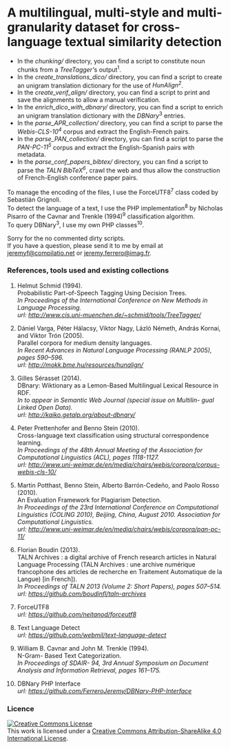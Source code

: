 # A multilingual, multi-style and multi-granularity dataset for cross-language textual similarity detection

* In the <i>chunking/</i> directory, you can find a script to constitute noun chunks from a <i>TreeTagger'</i>s output<sup>1</sup>.<br/>
* In the <i>create_translations_dico/</i> directory, you can find a script to create an unigram translation dictionary for the use of <i>HunAlign<sup>2</sup></i>.<br/>
* In the <i>create_verif_align/</i> directory, you can find a script to print and save the alignments to allow a manual verification.<br/>
* In the <i>enrich_dico_with_dbnary/</i> directory, you can find a script to enrich an unigram translation dictionary with the <i>DBNary</i><sup>3</sup> entries.<br/>
* In the <i>parse_APR_collection/</i> directory, you can find a script to parse the <i>Webis-CLS-10<sup>4</sup></i> corpus and extract the English-French pairs.<br/>
* In the <i>parse_PAN_collection/</i> directory, you can find a script to parse the <i>PAN-PC-11<sup>5</sup></i> corpus and extract the English-Spanish pairs with metadata.<br/>
* In the <i>parse_conf_papers_bibtex/</i> directory, you can find a script to parse the <i>TALN BibTeX<sup>6</sup></i>, crawl the web and thus allow the construction of French-English conference paper pairs.<br/>

To manage the encoding of the files, I use the ForceUTF8<sup>7</sup> class coded by Sebastián Grignoli.<br/>
To detect the language of a text, I use the PHP implementation<sup>8</sup> by Nicholas Pisarro of the Cavnar and Trenkle (1994)<sup>9</sup> classification algorithm.<br/>
To query DBNary<sup>3</sup>, I use my own PHP classes<sup>10</sup>.

Sorry for the no commented dirty scripts. <br/> 
If you have a question, please send it to me by email at jeremyf@compilatio.net or jeremy.ferrero@imag.fr.<br/>

### References, tools used and existing collections

1.	Helmut Schmid (1994). <br/>
	Probabilistic Part-of-Speech Tagging Using Decision Trees. <br/>
	<i>In Proceedings of the International Conference on New Methods in Language Processing. <br/>
	url: http://www.cis.uni-muenchen.de/~schmid/tools/TreeTagger/ </i> 

2.	Dániel Varga, Péter Hálacsy, Viktor Nagy, Lázló Németh, András Kornai, and Viktor Trón (2005). <br/>
	Parallel corpora for medium density languages. <br/>
	<i>In Recent Advances in Natural Language Processing (RANLP 2005), pages 590–596. <br/>
	url: http://mokk.bme.hu/resources/hunalign/ </i> 

3.	Gilles Sérasset (2014). <br/>
	DBnary: Wiktionary as a Lemon-Based Multilingual Lexical Resource in RDF. <br/>
	<i>In to appear in Semantic Web Journal (special issue on Multilin- gual Linked Open Data). <br/>
	url: http://kaiko.getalp.org/about-dbnary/ </i> 

4.	Peter Prettenhofer and Benno Stein (2010). <br/>
	Cross-language text classification using structural correspondence learning. <br/>
	<i>In Proceedings of the 48th Annual Meeting of the Association for Computational Linguistics (ACL), pages 1118-1127. <br/>
	url: http://www.uni-weimar.de/en/media/chairs/webis/corpora/corpus-webis-cls-10/ </i>

5.	Martin Potthast, Benno Stein, Alberto Barrón-Cedeño, and Paolo Rosso (2010). <br/>
	An Evaluation Framework for Plagiarism Detection. <br/>
	<i>In Proceedings of the 23rd International Conference on Computational Linguistics (COLING 2010), Beijing,
China, August 2010. Association for Computational Linguistics. <br/>
	url: http://www.uni-weimar.de/en/media/chairs/webis/corpora/pan-pc-11/ </i> 
	
6.	Florian Boudin (2013). <br/>
	TALN Archives : a digital archive of French research articles in Natural Language Processing (TALN Archives : une archive numérique francophone des articles de recherche en Traitement Automatique de la Langue) [in French]). <br/>
	<i>In Proceedings of TALN 2013 (Volume 2: Short Papers), pages 507–514. <br/>
	url: https://github.com/boudinfl/taln-archives </i> 

7.	ForceUTF8 <br/>
	<i>url: https://github.com/neitanod/forceutf8</i>

8.	Text Language Detect <br/>
	<i>url: https://github.com/webmil/text-language-detect</i>

9.	William B. Cavnar and John M. Trenkle (1994). <br/>
	N-Gram- Based Text Categorization. <br/>
	<i>In Proceedings of SDAIR- 94, 3rd Annual Symposium on Document Analysis and Information Retrieval, pages 161–175.</i>

10.	DBNary PHP Interface <br/>
	<i>url: https://github.com/FerreroJeremy/DBNary-PHP-Interface</i>


### Licence
<a rel="license" href="http://creativecommons.org/licenses/by-sa/4.0/"><img alt="Creative Commons License" style="border-width:0" src="https://i.creativecommons.org/l/by-sa/4.0/88x31.png" /></a><br />This work is licensed under a <a rel="license" href="http://creativecommons.org/licenses/by-sa/4.0/">Creative Commons Attribution-ShareAlike 4.0 International License</a>.
